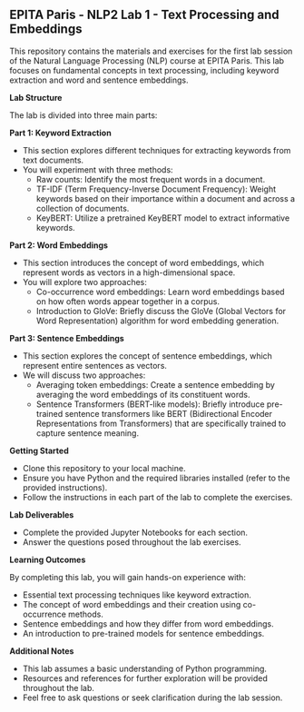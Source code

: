 ## EPITA Paris - NLP2 Lab 1 - Text Processing and Embeddings

This repository contains the materials and exercises for the first lab session of the Natural Language Processing (NLP) course at EPITA Paris. This lab focuses on fundamental concepts in text processing, including keyword extraction and word and sentence embeddings.

**Lab Structure**

The lab is divided into three main parts:

**Part 1: Keyword Extraction**

* This section explores different techniques for extracting keywords from text documents. 
* You will experiment with three methods:
    * Raw counts: Identify the most frequent words in a document.
    * TF-IDF (Term Frequency-Inverse Document Frequency): Weight keywords based on their importance within a document and across a collection of documents.
    * KeyBERT: Utilize a pretrained KeyBERT model to extract informative keywords.

**Part 2: Word Embeddings**

* This section introduces the concept of word embeddings, which represent words as vectors in a high-dimensional space. 
* You will explore two approaches:
    * Co-occurrence word embeddings: Learn word embeddings based on how often words appear together in a corpus.
    * Introduction to GloVe: Briefly discuss the GloVe (Global Vectors for Word Representation) algorithm for word embedding generation.

**Part 3: Sentence Embeddings**

* This section explores the concept of sentence embeddings, which represent entire sentences as vectors. 
* We will discuss two approaches:
    * Averaging token embeddings: Create a sentence embedding by averaging the word embeddings of its constituent words.
    * Sentence Transformers (BERT-like models): Briefly introduce pre-trained sentence transformers like BERT (Bidirectional Encoder Representations from Transformers) that are specifically trained to capture sentence meaning. 

**Getting Started**

* Clone this repository to your local machine.
* Ensure you have Python and the required libraries installed (refer to the provided instructions).
* Follow the instructions in each part of the lab to complete the exercises.

**Lab Deliverables**

* Complete the provided Jupyter Notebooks for each section.
* Answer the questions posed throughout the lab exercises.

**Learning Outcomes**

By completing this lab, you will gain hands-on experience with:

* Essential text processing techniques like keyword extraction.
* The concept of word embeddings and their creation using co-occurrence methods.
* Sentence embeddings and how they differ from word embeddings.
* An introduction to pre-trained models for sentence embeddings.

**Additional Notes**

* This lab assumes a basic understanding of Python programming.
* Resources and references for further exploration will be provided throughout the lab.
* Feel free to ask questions or seek clarification during the lab session.
